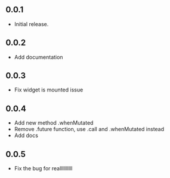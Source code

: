 ## 0.0.1

* Initial release.

## 0.0.2

* Add documentation

## 0.0.3

* Fix widget is mounted issue

## 0.0.4

* Add new method .whenMutated
* Remove .future function, use .call and .whenMutated instead
* Add docs



## 0.0.5
* Fix the bug for reallllllllll